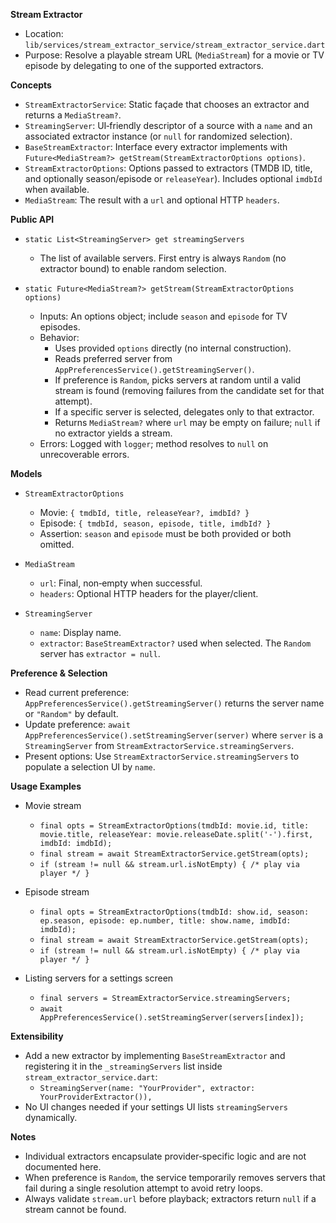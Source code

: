 **Stream Extractor**

- Location: `lib/services/stream_extractor_service/stream_extractor_service.dart`
- Purpose: Resolve a playable stream URL (`MediaStream`) for a movie or TV episode by delegating to one of the supported extractors.

**Concepts**

- `StreamExtractorService`: Static façade that chooses an extractor and returns a `MediaStream?`.
- `StreamingServer`: UI‑friendly descriptor of a source with a `name` and an associated extractor instance (or `null` for randomized selection).
- `BaseStreamExtractor`: Interface every extractor implements with `Future<MediaStream?> getStream(StreamExtractorOptions options)`.
- `StreamExtractorOptions`: Options passed to extractors (TMDB ID, title, and optionally season/episode or `releaseYear`). Includes optional `imdbId` when available.
- `MediaStream`: The result with a `url` and optional HTTP `headers`.

**Public API**

- `static List<StreamingServer> get streamingServers`
  - The list of available servers. First entry is always `Random` (no extractor bound) to enable random selection.

- `static Future<MediaStream?> getStream(StreamExtractorOptions options)`
  - Inputs: An options object; include `season` and `episode` for TV episodes.
  - Behavior:
    - Uses provided `options` directly (no internal construction).
    - Reads preferred server from `AppPreferencesService().getStreamingServer()`.
    - If preference is `Random`, picks servers at random until a valid stream is found (removing failures from the candidate set for that attempt).
    - If a specific server is selected, delegates only to that extractor.
    - Returns `MediaStream?` where `url` may be empty on failure; `null` if no extractor yields a stream.
  - Errors: Logged with `logger`; method resolves to `null` on unrecoverable errors.

**Models**

- `StreamExtractorOptions`
  - Movie: `{ tmdbId, title, releaseYear?, imdbId? }`
  - Episode: `{ tmdbId, season, episode, title, imdbId? }`
  - Assertion: `season` and `episode` must be both provided or both omitted.

- `MediaStream`
  - `url`: Final, non‑empty when successful.
  - `headers`: Optional HTTP headers for the player/client.

- `StreamingServer`
  - `name`: Display name.
  - `extractor`: `BaseStreamExtractor?` used when selected. The `Random` server has `extractor = null`.

**Preference & Selection**

- Read current preference: `AppPreferencesService().getStreamingServer()` returns the server name or `"Random"` by default.
- Update preference: `await AppPreferencesService().setStreamingServer(server)` where `server` is a `StreamingServer` from `StreamExtractorService.streamingServers`.
- Present options: Use `StreamExtractorService.streamingServers` to populate a selection UI by `name`.

**Usage Examples**

- Movie stream
  - `final opts = StreamExtractorOptions(tmdbId: movie.id, title: movie.title, releaseYear: movie.releaseDate.split('-').first, imdbId: imdbId);`
  - `final stream = await StreamExtractorService.getStream(opts);`
  - `if (stream != null && stream.url.isNotEmpty) { /* play via player */ }`

- Episode stream
  - `final opts = StreamExtractorOptions(tmdbId: show.id, season: ep.season, episode: ep.number, title: show.name, imdbId: imdbId);`
  - `final stream = await StreamExtractorService.getStream(opts);`
  - `if (stream != null && stream.url.isNotEmpty) { /* play via player */ }`

- Listing servers for a settings screen
  - `final servers = StreamExtractorService.streamingServers;`
  - `await AppPreferencesService().setStreamingServer(servers[index]);`

**Extensibility**

- Add a new extractor by implementing `BaseStreamExtractor` and registering it in the `_streamingServers` list inside `stream_extractor_service.dart`:
  - `StreamingServer(name: "YourProvider", extractor: YourProviderExtractor()),`
- No UI changes needed if your settings UI lists `streamingServers` dynamically.

**Notes**

- Individual extractors encapsulate provider‑specific logic and are not documented here.
- When preference is `Random`, the service temporarily removes servers that fail during a single resolution attempt to avoid retry loops.
- Always validate `stream.url` before playback; extractors return `null` if a stream cannot be found.
